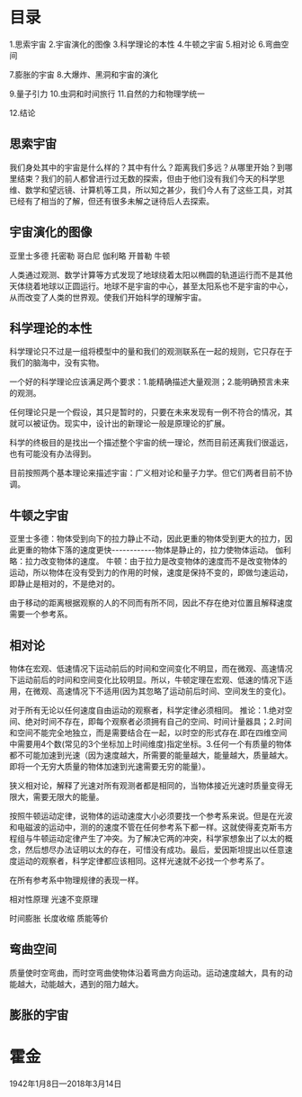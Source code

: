 # 目录
1.思索宇宙
2.宇宙演化的图像
3.科学理论的本性
4.牛顿之宇宙
5.相对论
6.弯曲空间

7.膨胀的宇宙
8.大爆炸、黑洞和宇宙的演化

9.量子引力
10.虫洞和时间旅行
11.自然的力和物理学统一

12.结论

## 思索宇宙
我们身处其中的宇宙是什么样的？其中有什么？距离我们多远？从哪里开始？到哪里结束？我们的前人都曾进行过无数的探索，但由于他们没有我们今天的科学思维、数学和望远镜、计算机等工具，所以知之甚少，我们今人有了这些工具，对其已经有了相当的了解，但还有很多未解之谜待后人去探索。

## 宇宙演化的图像
亚里士多德
托密勒
哥白尼
伽利略
开普勒
牛顿

人类通过观测、数学计算等方式发现了地球绕着太阳以椭圆的轨道运行而不是其他天体绕着地球以正圆运行。地球不是宇宙的中心，甚至太阳系也不是宇宙的中心，从而改变了人类的世界观。使我们开始科学的理解宇宙。
## 科学理论的本性
科学理论只不过是一组将模型中的量和我们的观测联系在一起的规则，它只存在于我们的脑海中，没有实物。

一个好的科学理论应该满足两个要求：1.能精确描述大量观测；2.能明确预言未来的观测。

任何理论只是一个假设，其只是暂时的，只要在未来发现有一例不符合的情况，其就可以被证伪。现实中，设计出的新理论一般是原理论的扩展。

科学的终极目的是找出一个描述整个宇宙的统一理论，然而目前还离我们很遥远，也有可能没有办法得到。

目前按照两个基本理论来描述宇宙：广义相对论和量子力学。但它们两者目前不协调。

## 牛顿之宇宙
亚里士多德：物体受到向下的拉力静止不动，因此更重的物体受到更大的拉力，因此更重的物体下落的速度更快------------物体是静止的，拉力使物体运动。
伽利略：拉力改变物体的速度。
牛顿：由于拉力是改变物体的速度而不是改变物体的运动，所以物体在没有受到力的作用的时候，速度是保持不变的，即做匀速运动，即静止是相对的，不是绝对的。

由于移动的距离根据观察的人的不同而有所不同，因此不存在绝对位置且解释速度需要一个参考系。

## 相对论
物体在宏观、低速情况下运动前后的时间和空间变化不明显，而在微观、高速情况下运动前后的时间和空间变化比较明显。所以，牛顿定理在宏观、低速的情况下适用，在微观、高速情况下不适用(因为其忽略了运动前后时间、空间发生的变化)。

对于所有无论以任何速度自由运动的观察者，科学定律必须相同。
推论：1.绝对空间、绝对时间不存在，即每个观察者必须拥有自己的空间、时间计量器具；2.时间和空间不能完全地独立，而是需要结合在一起，以时空的形式存在.即在四维空间中需要用4个数(常见的3个坐标加上时间维度)指定坐标。3.任何一个有质量的物体都不可能加速到光速（因为速度越大，所需要的能量越大，能量越大，质量越大。即将一个无穷大质量的物体加速到光速需要无穷的能量）。

狭义相对论，解释了光速对所有观测者都是相同的，当物体接近光速时质量变得无限大，需要无限大的能量。


按照牛顿运动定律，说物体的运动速度大小必须要找一个参考系来说。但是在光波和电磁波的运动中，测的的速度不管在任何参考系下都一样。这就使得麦克斯韦方程组与牛顿运动定律产生了冲突。为了解决它两的冲突，科学家想象出了以太的概念，然后想尽办法证明以太的存在，可惜没有成功。最后，爱因斯坦提出以任意速度运动的观察者，科学定律都应该相同。这样光速就不必找一个参考系了。

在所有参考系中物理规律的表现一样。

相对性原理
光速不变原理

时间膨胀
长度收缩
质能等价

## 弯曲空间
质量使时空弯曲，而时空弯曲使物体沿着弯曲方向运动。运动速度越大，具有的动能越大，动能越大，遇到的阻力越大。

## 膨胀的宇宙


# 霍金
1942年1月8日—2018年3月14日
